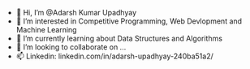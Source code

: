 - 👋 Hi, I’m @Adarsh Kumar Upadhyay
- 👀 I’m interested in Competitive Programming, Web Devlopment and Machine Learning
- 🌱 I’m currently learning about Data Structures and Algorithms
- 💞️ I’m looking to collaborate on ...
- 📫 Linkedin: linkedin.com/in/adarsh-upadhyay-240ba51a2/

<!---
Blaze-012/Blaze-012 is a ✨ special ✨ repository because its `README.md` (this file) appears on your GitHub profile.
You can click the Preview link to take a look at your changes.
--->
